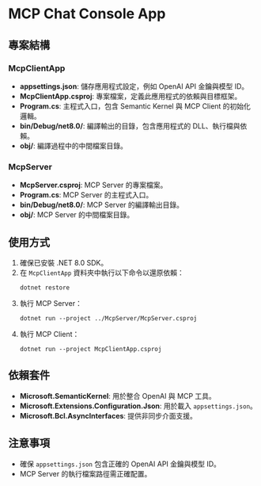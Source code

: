 # MCP Chat Console App

## 專案結構

### McpClientApp
- **appsettings.json**: 儲存應用程式設定，例如 OpenAI API 金鑰與模型 ID。
- **McpClientApp.csproj**: 專案檔案，定義此應用程式的依賴與目標框架。
- **Program.cs**: 主程式入口，包含 Semantic Kernel 與 MCP Client 的初始化邏輯。
- **bin/Debug/net8.0/**: 編譯輸出的目錄，包含應用程式的 DLL、執行檔與依賴。
- **obj/**: 編譯過程中的中間檔案目錄。

### McpServer
- **McpServer.csproj**: MCP Server 的專案檔案。
- **Program.cs**: MCP Server 的主程式入口。
- **bin/Debug/net8.0/**: MCP Server 的編譯輸出目錄。
- **obj/**: MCP Server 的中間檔案目錄。

## 使用方式

1. 確保已安裝 .NET 8.0 SDK。
2. 在 `McpClientApp` 資料夾中執行以下命令以還原依賴：
   ```shell
   dotnet restore
   ```
3. 執行 MCP Server：
   ```shell
   dotnet run --project ../McpServer/McpServer.csproj
   ```
4. 執行 MCP Client：
   ```shell
   dotnet run --project McpClientApp.csproj
   ```

## 依賴套件

- **Microsoft.SemanticKernel**: 用於整合 OpenAI 與 MCP 工具。
- **Microsoft.Extensions.Configuration.Json**: 用於載入 `appsettings.json`。
- **Microsoft.Bcl.AsyncInterfaces**: 提供非同步介面支援。

## 注意事項

- 確保 `appsettings.json` 包含正確的 OpenAI API 金鑰與模型 ID。
- MCP Server 的執行檔案路徑需正確配置。